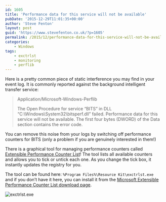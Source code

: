 ```yaml
---
id: 1605
title: 'Performance data for this service will not be available'
pubDate: '2015-12-29T11:01:35+00:00'
author: 'Steve Fenton'
layout: post
guid: 'https://www.stevefenton.co.uk/?p=1605'
permalink: /2015/12/performance-data-for-this-service-will-not-be-available/
categories:
    - Windows
tags:
    - exctrlst
    - monitoring
    - perflib
---
```


Here is a pretty common piece of static interference you may find in your event log. It is commonly reported against the background intelligent transfer service:

> Application/Microsoft-Windows-Perflib
> 
> The Open Procedure for service “BITS” in DLL “C:\\Windows\\System32\\bitsperf.dll” failed. Performance data for this service will not be available. The first four bytes (DWORD) of the Data section contains the error code.

You can remove this noise from your logs by switching off performance counters for BITS (only a problem if you are genuinely interested in them!)

There is a graphical tool for managing performance counters called [Extensible Performance Counter List](https://technet.microsoft.com/en-us/library/cc737958%28v=ws.10%29.aspx)! The tool lists all available counters and allows you to tick or untick each one. As you change the tick box, it instantly updates the registry for you.

The tool can be found here: `%Program Files%\Resource Kit\exctrlst.exe` and if you don’t have it here, you can install it from the [Microsoft Extensible Performance Counter List download page](http://download.microsoft.com/download/win2000platform/exctrlst/1.00.0.1/nt5/en-us/exctrlst_setup.exe).

![exctrlst.exe](https://www.stevefenton.co.uk/wp-content/uploads/2015/12/exctrlst.png)